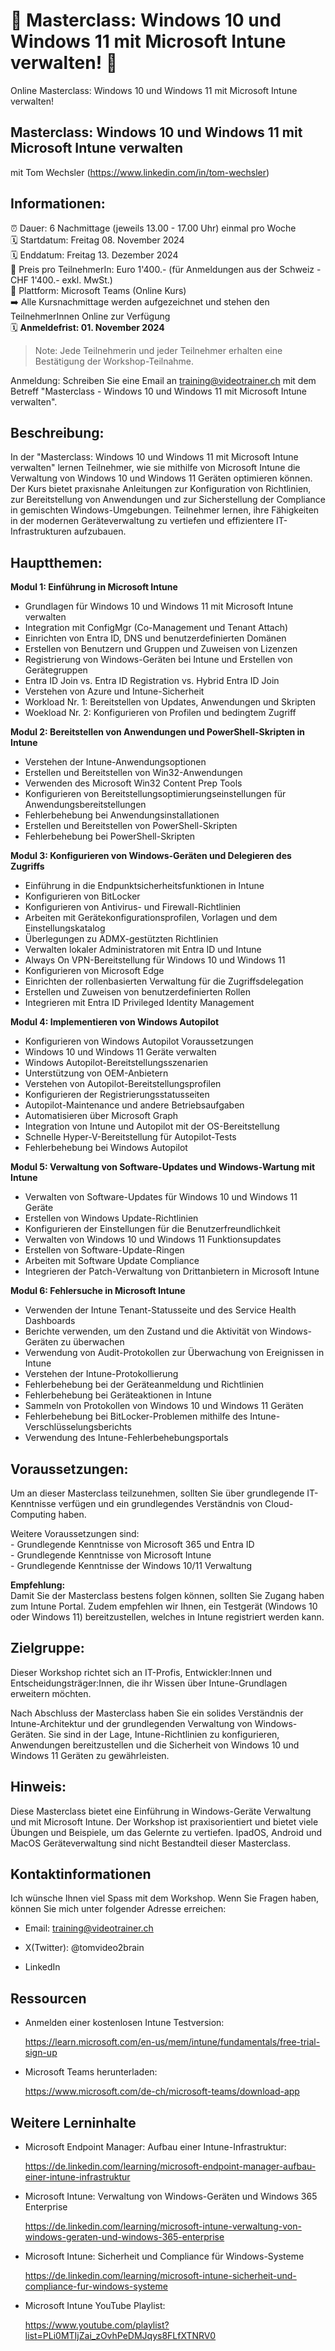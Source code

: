 # 📢 Masterclass: Windows 10 und Windows 11 mit Microsoft Intune verwalten! 📢
Online Masterclass: Windows 10 und Windows 11 mit Microsoft Intune verwalten!

## Masterclass: Windows 10 und Windows 11 mit Microsoft Intune verwalten
mit Tom Wechsler (https://www.linkedin.com/in/tom-wechsler)

## Informationen:
⏰ Dauer: 6 Nachmittage (jeweils 13.00 - 17.00 Uhr) einmal pro Woche  
🗓️ Startdatum: Freitag 08. November 2024  
🗓️ Enddatum: Freitag 13. Dezember 2024  
💸 Preis pro TeilnehmerIn: Euro 1'400.- (für Anmeldungen aus der Schweiz - CHF 1'400.- exkl. MwSt.)  
📍 Plattform: Microsoft Teams (Online Kurs)  
➡️ Alle Kursnachmittage werden aufgezeichnet und stehen den TeilnehmerInnen Online zur Verfügung  
🗓️ **Anmeldefrist: 01. November 2024**  

> Note: Jede Teilnehmerin und jeder Teilnehmer erhalten eine Bestätigung der Workshop-Teilnahme.

Anmeldung: Schreiben Sie eine Email an training@videotrainer.ch mit dem Betreff "Masterclass - Windows 10 und Windows 11 mit Microsoft Intune verwalten".  

## Beschreibung:
In der "Masterclass: Windows 10 und Windows 11 mit Microsoft Intune verwalten" lernen Teilnehmer, wie sie mithilfe von Microsoft Intune die Verwaltung von Windows 10 und Windows 11 Geräten optimieren können. Der Kurs bietet praxisnahe Anleitungen zur Konfiguration von Richtlinien, zur Bereitstellung von Anwendungen und zur Sicherstellung der Compliance in gemischten Windows-Umgebungen. Teilnehmer lernen, ihre Fähigkeiten in der modernen Geräteverwaltung zu vertiefen und effizientere IT-Infrastrukturen aufzubauen.

## Hauptthemen:
**Modul 1: Einführung in Microsoft Intune**  

- Grundlagen für Windows 10 und Windows 11 mit Microsoft Intune verwalten
- Integration mit ConfigMgr (Co-Management und Tenant Attach)
- Einrichten von Entra ID, DNS und benutzerdefinierten Domänen
- Erstellen von Benutzern und Gruppen und Zuweisen von Lizenzen
- Registrierung von Windows-Geräten bei Intune und Erstellen von Gerätegruppen
- Entra ID Join vs. Entra ID Registration vs. Hybrid Entra ID Join
- Verstehen von Azure und Intune-Sicherheit
- Workload Nr. 1: Bereitstellen von Updates, Anwendungen und Skripten 
- Woekload Nr. 2: Konfigurieren von Profilen und bedingtem Zugriff


**Modul 2: Bereitstellen von Anwendungen und PowerShell-Skripten in Intune**  

- Verstehen der Intune-Anwendungsoptionen
- Erstellen und Bereitstellen von Win32-Anwendungen
- Verwenden des Microsoft Win32 Content Prep Tools
- Konfigurieren von Bereitstellungsoptimierungseinstellungen für Anwendungsbereitstellungen
- Fehlerbehebung bei Anwendungsinstallationen
- Erstellen und Bereitstellen von PowerShell-Skripten
- Fehlerbehebung bei PowerShell-Skripten


**Modul 3: Konfigurieren von Windows-Geräten und Delegieren des Zugriffs**  

- Einführung in die Endpunktsicherheitsfunktionen in Intune
- Konfigurieren von BitLocker
- Konfigurieren von Antivirus- und Firewall-Richtlinien
- Arbeiten mit Gerätekonfigurationsprofilen, Vorlagen und dem Einstellungskatalog
- Überlegungen zu ADMX-gestützten Richtlinien
- Verwalten lokaler Administratoren mit Entra ID und Intune
- Always On VPN-Bereitstellung für Windows 10 und Windows 11
- Konfigurieren von Microsoft Edge 
- Einrichten der rollenbasierten Verwaltung für die Zugriffsdelegation
- Erstellen und Zuweisen von benutzerdefinierten Rollen
- Integrieren mit Entra ID Privileged Identity Management


**Modul 4: Implementieren von Windows Autopilot**  

- Konfigurieren von Windows Autopilot Voraussetzungen
- Windows 10 und Windows 11 Geräte verwalten
- Windows Autopilot-Bereitstellungsszenarien
- Unterstützung von OEM-Anbietern
- Verstehen von Autopilot-Bereitstellungsprofilen 
- Konfigurieren der Registrierungsstatusseiten
- Autopilot-Maintenance und andere Betriebsaufgaben
- Automatisieren über Microsoft Graph
- Integration von Intune und Autopilot mit der OS-Bereitstellung
- Schnelle Hyper-V-Bereitstellung für Autopilot-Tests
- Fehlerbehebung bei Windows Autopilot


**Modul 5: Verwaltung von Software-Updates und Windows-Wartung mit Intune**  

- Verwalten von Software-Updates für Windows 10 und Windows 11 Geräte
- Erstellen von Windows Update-Richtlinien
- Konfigurieren der Einstellungen für die Benutzerfreundlichkeit
- Verwalten von Windows 10 und Windows 11 Funktionsupdates
- Erstellen von Software-Update-Ringen
- Arbeiten mit Software Update Compliance
- Integrieren der Patch-Verwaltung von Drittanbietern in Microsoft Intune


**Modul 6: Fehlersuche in Microsoft Intune**   

- Verwenden der Intune Tenant-Statusseite und des Service Health Dashboards
- Berichte verwenden, um den Zustand und die Aktivität von Windows-Geräten zu überwachen
- Verwendung von Audit-Protokollen zur Überwachung von Ereignissen in Intune
- Verstehen der Intune-Protokollierung
- Fehlerbehebung bei der Geräteanmeldung und Richtlinien
- Fehlerbehebung bei Geräteaktionen in Intune
- Sammeln von Protokollen von Windows 10 und Windows 11 Geräten
- Fehlerbehebung bei BitLocker-Problemen mithilfe des Intune-Verschlüsselungsberichts
- Verwendung des Intune-Fehlerbehebungsportals

## Voraussetzungen:
Um an dieser Masterclass teilzunehmen, sollten Sie über grundlegende IT-Kenntnisse verfügen und ein grundlegendes Verständnis von Cloud-Computing haben. 

Weitere Voraussetzungen sind:  
    - Grundlegende Kenntnisse von Microsoft 365 und Entra ID  
    - Grundlegende Kenntnisse von Microsoft Intune  
    - Grundlegende Kenntnisse der Windows 10/11 Verwaltung

**Empfehlung:**  
Damit Sie der Masterclass bestens folgen können, sollten Sie Zugang haben zum Intune Portal. Zudem empfehlen wir Ihnen, ein Testgerät (Windows 10 oder Windows 11) bereitzustellen, welches in Intune registriert werden kann.

## Zielgruppe:
Dieser Workshop richtet sich an IT-Profis, Entwickler:Innen und Entscheidungsträger:Innen, die ihr Wissen über Intune-Grundlagen erweitern möchten.  

Nach Abschluss der Masterclass haben Sie ein solides Verständnis der Intune-Architektur und der grundlegenden Verwaltung von Windows-Geräten. Sie sind in der Lage, Intune-Richtlinien zu konfigurieren, Anwendungen bereitzustellen und die Sicherheit von Windows 10 und Windows 11 Geräten zu gewährleisten.

## Hinweis:
Diese Masterclass bietet eine Einführung in Windows-Geräte Verwaltung und mit Microsoft Intune. Der Workshop ist praxisorientiert und bietet viele Übungen und Beispiele, um das Gelernte zu vertiefen.
IpadOS, Android und MacOS Geräteverwaltung sind nicht Bestandteil dieser Masterclass.

## Kontaktinformationen
Ich wünsche Ihnen viel Spass mit dem Workshop. Wenn Sie Fragen haben, können Sie mich unter folgender Adresse erreichen:

- Email: training@videotrainer.ch

- X(Twitter): @tomvideo2brain

- LinkedIn

## Ressourcen
- Anmelden einer kostenlosen Intune Testversion:

  https://learn.microsoft.com/en-us/mem/intune/fundamentals/free-trial-sign-up

- Microsoft Teams herunterladen:

  https://www.microsoft.com/de-ch/microsoft-teams/download-app

## Weitere Lerninhalte
- Microsoft Endpoint Manager: Aufbau einer Intune-Infrastruktur:

  https://de.linkedin.com/learning/microsoft-endpoint-manager-aufbau-einer-intune-infrastruktur

- Microsoft Intune: Verwaltung von Windows-Geräten und Windows 365 Enterprise
 
  https://de.linkedin.com/learning/microsoft-intune-verwaltung-von-windows-geraten-und-windows-365-enterprise

- Microsoft Intune: Sicherheit und Compliance für Windows-Systeme

  https://de.linkedin.com/learning/microsoft-intune-sicherheit-und-compliance-fur-windows-systeme

- Microsoft Intune YouTube Playlist:
  
  https://www.youtube.com/playlist?list=PLi0MTIjZai_zOvhPeDMJqys8FLfXTNRV0